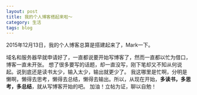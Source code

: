 ```yaml
---
layout: post
title: 我的个人博客搭起来啦～
category: 生活
tags: blog
---
```


2015年12月13日，我的个人博客总算是搭建起来了，Mark一下。 


域名和服务器早就申请好了，一直都说要开始写博客了，然而一直都以忙为借口，博客一直未开张。 想了很多要写的话题，却一直没写，刚下笔却又不知从何说起。说到底还是读书太少，输入太少，输出就更少了。 我这哪里是忙啊，分明是懒啊，懒得去思考，懒得去总结，懒得去输出。所以，从现在开始，**多读书，多思考，多总结**，就从写博客开始的吧。 加油！立帖为证，聊以自勉！

